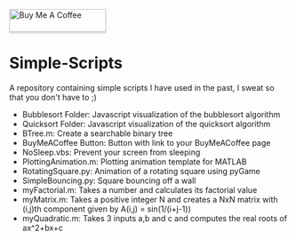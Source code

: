  <a href="https://www.buymeacoffee.com/BambooFlower" target="_blank">
 <img src="https://www.buymeacoffee.com/assets/img/custom_images/orange_img.png" 
 alt="Buy Me A Coffee" style="height: 41px !important;width: 174px !important;box-shadow: 0px 3px 2px 0px rgba(190, 190, 190, 0.5) 
 !important;-webkit-box-shadow: 0px 3px 2px 0px rgba(190, 190, 190, 0.5) !important;" ></a> 

# Simple-Scripts

A repository containing simple scripts I have used in the past, I sweat so that you don't have to ;)

- Bubblesort Folder: Javascript visualization of the bubblesort algorithm
- Quicksort Folder: Javascript visualization of the quicksort algorithm
- BTree.m: Create a searchable binary tree
- BuyMeACoffee Button: Button with link to your BuyMeACoffee page
- NoSleep.vbs: Prevent your screen from sleeping 
- PlottingAnimation.m: Plotting animation template for MATLAB
- RotatingSquare.py: Animation of a rotating square using pyGame 
- SimpleBouncing.py: Square bouncing off a wall 
- myFactorial.m: Takes a number and calculates its factorial value
- myMatrix.m: Takes a positive integer N and creates a NxN matrix with (i,j)th component given by A(i,j) = sin(1/(i+j-1))
- myQuadratic.m: Takes 3 inputs a,b and c and computes the real roots of ax^2+bx+c
